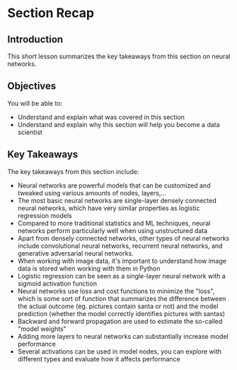 
# Section Recap

## Introduction

This short lesson summarizes the key takeaways from this section on neural networks.

## Objectives
You will be able to:
* Understand and explain what was covered in this section
* Understand and explain why this section will help you become a data scientist

## Key Takeaways

The key takeaways from this section include:

* Neural networks are powerful models that can be customized and tweaked using various amounts of nodes, layers,...
* The most basic neural networks are single-layer densely connected neural networks, which have very similar properties as logistic regression models
* Compared to more traditional statistics and ML techniques, neural networks perform particularly well when using unstructured data
* Apart from densely connected networks, other types of neural networks include convolutional neural networks, recurrent neural networks, and generative adversarial neural networks.
* When working with image data, it's important to understand how image data is stored when working with them in Python
* Logistic regression can be seen as a single-layer neural network with a sigmoid activation function
* Neural networks use loss and cost functions to minimize the "loss", which is some sort of function that summarizes the difference between the actual outcome (eg. pictures contain santa or not) and the model prediction (whether the model correctly identifies pictures with santas)
* Backward and forward propagation are used to estimate the so-called "model weights"
* Adding more layers to neural networks can substantially increase model performance
* Several activations can be used in model nodes, you can explore with different types and evaluate how it affects performance
